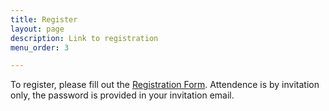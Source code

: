 ```yaml
---
title: Register
layout: page
description: Link to registration
menu_order: 3

---
```


To register, please fill out the [Registration
Form](https://docs.google.com/forms/d/141f34b5thrhUFbj4dOE3uDjsY8CqjbXE_-kkGvYZxMg/). Attendence is by invitation only, the password is provided in your invitation email.
